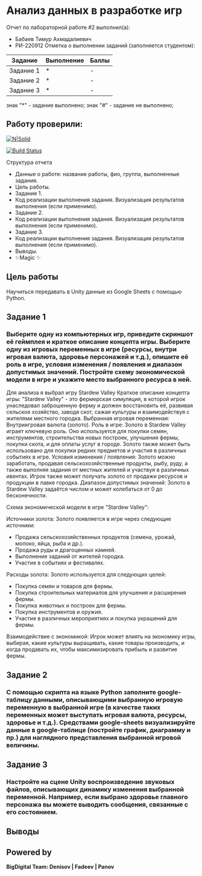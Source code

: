 # Анализ данных в разработке игр
Отчет по лабораторной работе #2 выполнил(а):
- Бабаев Тимур Ахмадалиевич
- РИ-220912
Отметка о выполнении заданий (заполняется студентом):

| Задание | Выполнение | Баллы |
| ------ | ------ | ------ |
| Задание 1 | * | - |
| Задание 2 | * | - |
| Задание 3 | * | - |

знак "*" - задание выполнено; знак "#" - задание не выполнено;

Работу проверили:
-

[![N|Solid](https://cldup.com/dTxpPi9lDf.thumb.png)](https://nodesource.com/products/nsolid)

[![Build Status](https://travis-ci.org/joemccann/dillinger.svg?branch=master)](https://travis-ci.org/joemccann/dillinger)

Структура отчета

- Данные о работе: название работы, фио, группа, выполненные задания.
- Цель работы.
- Задание 1.
- Код реализации выполнения задания. Визуализация результатов выполнения (если применимо).
- Задание 2.
- Код реализации выполнения задания. Визуализация результатов выполнения (если применимо).
- Задание 3.
- Код реализации выполнения задания. Визуализация результатов выполнения (если применимо).
- Выводы.
- ✨Magic ✨

## Цель работы
Научиться передавать в Unity данные из Google Sheets с помощью Python.

## Задание 1
### Выберите одну из компьютерных игр, приведите скриншот её геймплея и краткое описание концепта игры. Выберите одну из игровых переменных в игре (ресурсы, внутри игровая валюта, здоровье персонажей и т.д.), опишите её роль в игре, условия изменения / появления и диапазон допустимых значений. Постройте схему экономической модели в игре и укажите место выбранного ресурса в ней.

Для анализа я выбрал игру Stardew Valley
Краткое описание концепта игры: "Stardew Valley" - это фермерская симуляция, в которой игрок унаследовал заброшенную ферму и должен восстановить её, развивая сельское хозяйство, заводя скот, сажая культуры и взаимодействуя с жителями местного городка.
Выбранная игровая переменная: Внутриигровая валюта (золото).
Роль в игре: Золото в Stardew Valley играет ключевую роль. Оно используется для покупки семян, инструментов, строительства новых построек, улучшения фермы, покупки скота, и для оплаты услуг в городе. Золото также может быть использовано для покупки редких предметов и участия в различных событиях в игре.
Условия изменения / появления: Золото можно заработать, продавая сельскохозяйственные продукты, рыбу, руду, а также выполняя задания от местных жителей и участвуя в различных ивентах. Игрок также может получать золото от продажи ресурсов и продукции в лавке городка.
Диапазон допустимых значений: Золото в Stardew Valley задаётся числом и может колебаться от 0 до бесконечности.

Схема экономической модели в игре "Stardew Valley":

Источники золота: Золото появляется в игре через следующие источники:
- Продажа сельскохозяйственных продуктов (семена, урожай, молоко, яйца, рыба и др.).
- Продажа руды и драгоценных камней.
- Выполнение заданий от жителей городка.
- Участие в событиях и фестивалях.

Расходы золота: Золото используется для следующих целей:

- Покупка семян и товаров для фермы.
- Покупка строительных материалов для улучшения и расширения фермы.
- Покупка животных и построек для фермы.
- Покупка инструментов и оружия.
- Участие в различных мероприятиях и покупка украшений для фермы.

Взаимодействие с экономикой: Игрок может влиять на экономику игры, выбирая, какие культуры выращивать, какие товары производить, и когда продавать их, чтобы максимизировать прибыль и развитие фермы.

## Задание 2
### С помощью скрипта на языке Python заполните google-таблицу данными, описывающими выбранную игровую переменную в выбранной игре (в качестве таких переменных может выступать игровая валюта, ресурсы, здоровье и т.д.). Средствами google-sheets визуализируйте данные в google-таблице (постройте график, диаграмму и пр.) для наглядного представления выбранной игровой величины.

## Задание 3
### Настройте на сцене Unity воспроизведение звуковых файлов, описывающих динамику изменения выбранной переменной. Например, если выбрано здоровье главного персонажа вы можете выводить сообщения, связанные с его состоянием.


## Выводы


## Powered by

**BigDigital Team: Denisov | Fadeev | Panov**
